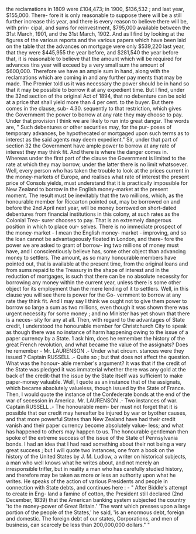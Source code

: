 the reclamations in 1809 were £104,473; in 1900, $136,532 ; and last year, $155,000. There- fore it is only reasonable to suppose there will be a still further increase this year, and there is every reason to believe there will be, with prin- cipal, and sums for reinvestment, $795,000 available between the 31st March, 1901, and the 31st March, 1902. And as I find by looking at the figures of the various reports and the various papers which have been laid on the table that the advances on mortgage were only $539,220 last year, that they were $445,955 the year before, and $281,540 the year before that, it is reasonable to believe that the amount which will be required for advances tins year will exceed by a very small sum the amount of $600,000. Therefore we have an ample sum in hand, along with the reclamations which are coming in and any further pay ments that may be made. The Premier told us it was necessary the power should be in hand so that it may be possible to borrow it at any expedient time. But I find, under the 32nd section of the original Act of 1894, that no debenture can be sold at a price that shall yield more than 4 per cent. to the buyer. But there comes in the clause, sub- 4.30. sequently to that restriction, which gives the Government the power to borrow at any rate they may choose to pay. Under that provision I think we are likely to run into great dangsr. The words are, " Such debentures or other securities may, for the pur- poses of temporary advances, be hypothecated or mortgaged upon such terms as to interest as the said agents may deem expedient." Sir, under that part of section 32 the Government have ample power to borrow at any rate of interest they may think fit. And there is where the danger comes in. Whereas under the first part of the clause the Government is limited to the rate at which they may borrow, under the latter there is no limit whatsoever. Well, every person who has taken the trouble to look at the prices current in the money-markets of Europe, and realises what rate of interest the present price of Consols yields, must understand that it is practically impossible for New Zealand to borrow in the English money-market at the present moment. The result must be inevitably that the two millions, which, as the honourable member for Riccarton pointed out, may be borrowed on and before the 2nd April next year, will be money borrowed on short-dated debentures from financial institutions in this colony, at such rates as the Colonial Trea- surer chooses to pay. That is an extremely dangerous position in which to place our- selves. There is no immediate prospect of the money-market - I mean the English money- market - improving, and so the loan cannot be advantageously floated in London, and there- fore the power we are asked to grant of borrow- ing two millions of money must have, and I conscientiously believe has, some other object than advancing money to settlers. The amount, as so many honourable members have pointed out, that is available at the present time, from the original loans and from sums repaid to the Treasury in the shape of interest and in the reduction of mortgages, is such that there can be no absolute necessity for borrowing any money within the current year, unless there is some other object for its employment than the mere lending of it to settlers. Well, in this clause you will see there is power for the Go- vernment to borrow at any rate they think fit. And I may say I think we ought not to give them power to borrow so large a sum as two millions, even though it was shown there was urgent necessity for some money ; and no Minister has yet shown that there is a neces- sity for any at all. Then, with regard to the advantages of State credit, I understood the honourable member for Christchurch City to speak as though there was no instance of harm happening owing to the issue of a paper currency by a State. 1 ask him, does he remember the history of the great French revolution, and what became the value of the assignats? Does he remember - Mr. LAURENSON .- Under what circum. stances were they issued ? Captain RUSSELL .- Quite so ; but that does not affect the question. What was the honour- able member's argument? It was that if the credit of the State was pledged it was immaterial whether there was any gold at the back of the credit-that the issue by the State itself was sufficient to make paper-money valuable. Well, I quote as an instance that of the assignats, which became absolutely valueless, though issued by the State of France. Then, I would quote the instance of the Confederate bonds at the end of the war of secession in America. Mr. LAURENSON .- Two instances of war. Captain RUSSELL .- The honourable mem- ber must not forget that it is possible that our credit may hereafter be injured by war or byother causes, and that more powerful States than New Zealand have had their credit vanish and their paper currency become absolutely value- less; and what has happened to others may happen to us. The honourable gentleman then spoke of the extreme success of the issue of the State of Pennsylvania bonds. I had an idea that I had read something about their not being a very great success ; but I will quote two instances, one from a book on the history of the United States by J. M. Ludlow, a writer on historical subjects, a man who well knows what he writes about, and not merely an irresponsible trifler, but in reality a man who has carefully studied history, and therefore may be taken as more or less an authority upon what he writes. He speaks of the action of various Presidents and people in connection with State debts, and continues here : - " After Biddle's attempt to create in Eng- land a famine of cotton, the President still declared (2nd December, 1839) that the American banking system subjected the country 'to the money-power of Great Britain.' 'The want which presses upon a large portion of the people of the States,' he said, 'is an enormous debt, foreign and domestic. The foreign debt of our states, Corporations, and men of business, can scarcely be less than 200,000,000 dollars." " 